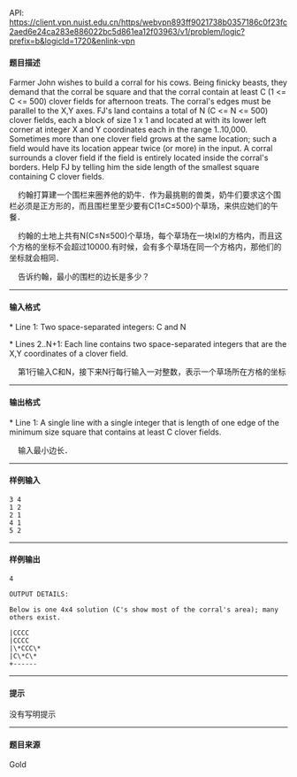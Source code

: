API: https://client.vpn.nuist.edu.cn/https/webvpn893ff9021738b0357186c0f23fc2aed6e24ca283e886022bc5d861ea12f03963/v1/problem/logic?prefix=b&logicId=1720&enlink-vpn

#### 题目描述

Farmer John wishes to build a corral for his cows. Being finicky beasts, they demand that the corral be square and that the corral contain at least C (1 <= C <= 500) clover fields for afternoon treats. The corral's edges must be parallel to the X,Y axes. FJ's land contains a total of N (C <= N <= 500) clover fields, each a block of size 1 x 1 and located at with its lower left corner at integer X and Y coordinates each in the range 1..10,000. Sometimes more than one clover field grows at the same location; such a field would have its location appear twice (or more) in the input. A corral surrounds a clover field if the field is entirely located inside the corral's borders. Help FJ by telling him the side length of the smallest square containing C clover fields.

    约翰打算建一个围栏来圈养他的奶牛．作为最挑剔的兽类，奶牛们要求这个围栏必须是正方形的，而且围栏里至少要有C(1≤C≤500)个草场，来供应她们的午餐．

    约翰的土地上共有N(C≤N≤500)个草场，每个草场在一块lxl的方格内，而且这个方格的坐标不会超过10000.有时候，会有多个草场在同一个方格内，那他们的坐标就会相同．

    告诉约翰，最小的围栏的边长是多少？

---

#### 输入格式

\* Line 1: Two space-separated integers: C and N

\* Lines 2..N+1: Each line contains two space-separated integers that are the X,Y coordinates of a clover field.

    第1行输入C和N，接下来N行每行输入一对整数，表示一个草场所在方格的坐标

---

#### 输出格式

\* Line 1: A single line with a single integer that is length of one edge of the minimum size square that contains at least C clover fields.

    输入最小边长．

---

#### 样例输入
```
3 4
1 2
2 1
4 1
5 2

```

---

#### 样例输出
```
4

OUTPUT DETAILS:

Below is one 4x4 solution (C's show most of the corral's area); many
others exist.

|CCCC
|CCCC
|\*CCC\*
|C\*C\*
+------
```

---

#### 提示

没有写明提示

---

#### 题目来源

Gold